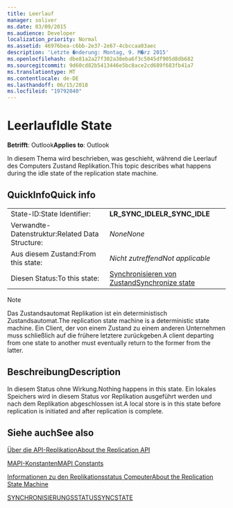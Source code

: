 ```yaml
---
title: Leerlauf
manager: soliver
ms.date: 03/09/2015
ms.audience: Developer
localization_priority: Normal
ms.assetid: 46976bea-c6bb-2e37-2e67-4cbccaa03aec
description: 'Letzte �nderung: Montag, 9. M�rz 2015'
ms.openlocfilehash: dbe81a2a27f302a38eba6f3c5045df905d8db682
ms.sourcegitcommit: 9d60cd82b5413446e5bc8ace2cd689f683fb41a7
ms.translationtype: MT
ms.contentlocale: de-DE
ms.lasthandoff: 06/15/2018
ms.locfileid: "19792040"
---
```

# <a name="idle-state"></a><span data-ttu-id="c0b3b-103">Leerlauf</span><span class="sxs-lookup"><span data-stu-id="c0b3b-103">Idle State</span></span>

  
  
<span data-ttu-id="c0b3b-104">**Betrifft**: Outlook</span><span class="sxs-lookup"><span data-stu-id="c0b3b-104">**Applies to**: Outlook</span></span> 
  
 <span data-ttu-id="c0b3b-105">In diesem Thema wird beschrieben, was geschieht, während die Leerlauf des Computers Zustand Replikation.</span><span class="sxs-lookup"><span data-stu-id="c0b3b-105">This topic describes what happens during the idle state of the replication state machine.</span></span> 
  
## <a name="quick-info"></a><span data-ttu-id="c0b3b-106">QuickInfo</span><span class="sxs-lookup"><span data-stu-id="c0b3b-106">Quick info</span></span>

|||
|:-----|:-----|
|<span data-ttu-id="c0b3b-107">State-ID:</span><span class="sxs-lookup"><span data-stu-id="c0b3b-107">State Identifier:</span></span>  <br/> |<span data-ttu-id="c0b3b-108">**LR_SYNC_IDLE**</span><span class="sxs-lookup"><span data-stu-id="c0b3b-108">**LR_SYNC_IDLE**</span></span> <br/> |
|<span data-ttu-id="c0b3b-109">Verwandte-Datenstruktur:</span><span class="sxs-lookup"><span data-stu-id="c0b3b-109">Related Data Structure:</span></span>  <br/> | <span data-ttu-id="c0b3b-110">*None*</span><span class="sxs-lookup"><span data-stu-id="c0b3b-110">*None*</span></span>  <br/> |
|<span data-ttu-id="c0b3b-111">Aus diesem Zustand:</span><span class="sxs-lookup"><span data-stu-id="c0b3b-111">From this state:</span></span>  <br/> | <span data-ttu-id="c0b3b-112">*Nicht zutreffend*</span><span class="sxs-lookup"><span data-stu-id="c0b3b-112">*Not applicable*</span></span>  <br/> |
|<span data-ttu-id="c0b3b-113">Diesen Status:</span><span class="sxs-lookup"><span data-stu-id="c0b3b-113">To this state:</span></span>  <br/> |[<span data-ttu-id="c0b3b-114">Synchronisieren von Zustand</span><span class="sxs-lookup"><span data-stu-id="c0b3b-114">Synchronize state</span></span>](synchronize-state.md) <br/> |
   
> [!NOTE]
> <span data-ttu-id="c0b3b-115">Das Zustandsautomat Replikation ist ein deterministisch Zustandsautomat.</span><span class="sxs-lookup"><span data-stu-id="c0b3b-115">The replication state machine is a deterministic state machine.</span></span> <span data-ttu-id="c0b3b-116">Ein Client, der von einem Zustand zu einem anderen Unternehmen muss schließlich auf die frühere letztere zurückgeben.</span><span class="sxs-lookup"><span data-stu-id="c0b3b-116">A client departing from one state to another must eventually return to the former from the latter.</span></span> 
  
## <a name="description"></a><span data-ttu-id="c0b3b-117">Beschreibung</span><span class="sxs-lookup"><span data-stu-id="c0b3b-117">Description</span></span>

<span data-ttu-id="c0b3b-118">In diesem Status ohne Wirkung.</span><span class="sxs-lookup"><span data-stu-id="c0b3b-118">Nothing happens in this state.</span></span> <span data-ttu-id="c0b3b-119">Ein lokales Speichers wird in diesem Status vor Replikation ausgeführt werden und nach dem Replikation abgeschlossen ist.</span><span class="sxs-lookup"><span data-stu-id="c0b3b-119">A local store is in this state before replication is initiated and after replication is complete.</span></span>
  
## <a name="see-also"></a><span data-ttu-id="c0b3b-120">Siehe auch</span><span class="sxs-lookup"><span data-stu-id="c0b3b-120">See also</span></span>



[<span data-ttu-id="c0b3b-121">Über die API-Replikation</span><span class="sxs-lookup"><span data-stu-id="c0b3b-121">About the Replication API</span></span>](about-the-replication-api.md)
  
[<span data-ttu-id="c0b3b-122">MAPI-Konstanten</span><span class="sxs-lookup"><span data-stu-id="c0b3b-122">MAPI Constants</span></span>](mapi-constants.md)
  
[<span data-ttu-id="c0b3b-123">Informationen zu den Replikationsstatus Computer</span><span class="sxs-lookup"><span data-stu-id="c0b3b-123">About the Replication State Machine</span></span>](about-the-replication-state-machine.md)
  
[<span data-ttu-id="c0b3b-124">SYNCHRONISIERUNGSSTATUS</span><span class="sxs-lookup"><span data-stu-id="c0b3b-124">SYNCSTATE</span></span>](syncstate.md)

